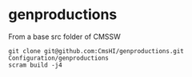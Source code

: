 genproductions
==============
From a base src folder of CMSSW
```shell
git clone git@github.com:CmsHI/genproductions.git Configuration/genproductions
scram build -j4
```
